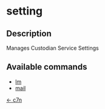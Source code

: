 # setting

## Description

Manages Custodian Service Settings

## Available commands

- [lm](./lm/index.md)
- [mail](./mail/index.md)


[← c7n](../README.md)